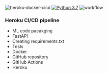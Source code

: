 
![heroku-docker-cicd](https://github.com/suhas-ds/credit-approval-docker/workflows/Credit-Approval-Docker-Heroku/badge.svg?event=push) [![Python 3.7](https://img.shields.io/badge/python-3.7-blue.svg)](https://www.python.org/downloads/release/python-370/)  ![workflow](https://github.com/suhas-ds/heroku-docker-cicd/actions/workflows/workflow.yml/badge.svg)

### Heroku CI/CD pipeline

- ML code pacakging
- FastAPI
- Creating requirements.txt
- Tests
- Docker
- GitHub repository
- GitHub Actions
- Heroku
